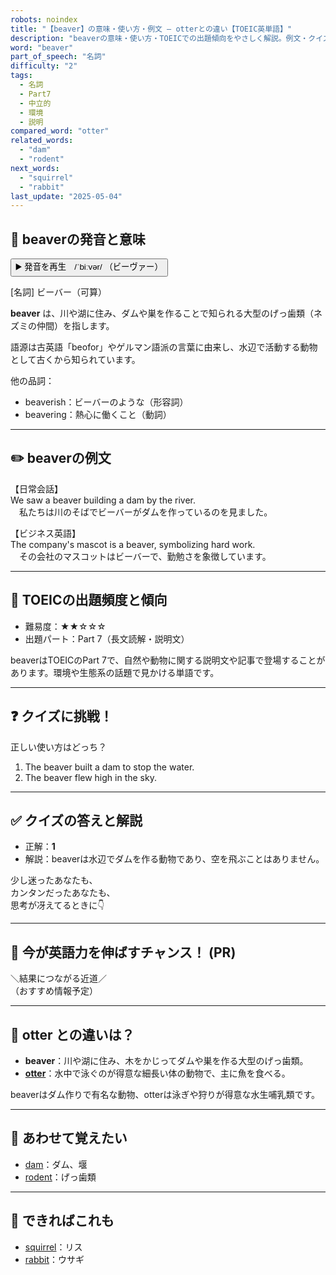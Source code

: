 ```yaml
---
robots: noindex
title: "【beaver】の意味・使い方・例文 ― otterとの違い【TOEIC英単語】"
description: "beaverの意味・使い方・TOEICでの出題傾向をやさしく解説。例文・クイズ付きでotterとの違いもわかりやすく学べます。"
word: "beaver"
part_of_speech: "名詞"
difficulty: "2"
tags:
  - 名詞
  - Part7
  - 中立的
  - 環境
  - 説明
compared_word: "otter"
related_words:
  - "dam"
  - "rodent"
next_words:
  - "squirrel"
  - "rabbit"
last_update: "2025-05-04"
---
```


## 🔰 beaverの発音と意味

<button class="play-audio" onclick="playTTS('beaver')">
  <span class="play-audio-main">
    ▶️ 発音を再生　/ˈbiːvər/
  </span>
  <span class="play-audio-sub">
    （ビーヴァー）
  </span>
</button>

[名詞] ビーバー（可算）

**beaver** は、川や湖に住み、ダムや巣を作ることで知られる大型のげっ歯類（ネズミの仲間）を指します。

語源は古英語「beofor」やゲルマン語派の言葉に由来し、水辺で活動する動物として古くから知られています。

他の品詞：  
- beaverish：ビーバーのような（形容詞）
- beavering：熱心に働くこと（動詞）

---

## ✏️ beaverの例文

【日常会話】  
We saw a beaver building a dam by the river.  
　私たちは川のそばでビーバーがダムを作っているのを見ました。

【ビジネス英語】  
The company's mascot is a beaver, symbolizing hard work.  
　その会社のマスコットはビーバーで、勤勉さを象徴しています。

---

## 🎯 TOEICの出題頻度と傾向

- 難易度：★★☆☆☆
- 出題パート：Part 7（長文読解・説明文）

beaverはTOEICのPart 7で、自然や動物に関する説明文や記事で登場することがあります。環境や生態系の話題で見かける単語です。

---

## ❓ クイズに挑戦！

正しい使い方はどっち？

1. The beaver built a dam to stop the water.  
2. The beaver flew high in the sky.

---

## ✅ クイズの答えと解説

- 正解：**1**
- 解説：beaverは水辺でダムを作る動物であり、空を飛ぶことはありません。

少し迷ったあなたも、  
カンタンだったあなたも、  
思考が冴えてるときに👇️

---

## 🚀 今が英語力を伸ばすチャンス！ (PR)

<div class="info-center">
＼結果につながる近道／<br>  
（おすすめ情報予定）
</div>

---

## 🤔  otter との違いは？

- **beaver**：川や湖に住み、木をかじってダムや巣を作る大型のげっ歯類。
- **[otter](/otter)**：水中で泳ぐのが得意な細長い体の動物で、主に魚を食べる。

beaverはダム作りで有名な動物、otterは泳ぎや狩りが得意な水生哺乳類です。

---

## 🧩 あわせて覚えたい

- [dam](/dam)：ダム、堰
- [rodent](/rodent)：げっ歯類

---

## 📖 できればこれも

- [squirrel](/squirrel)：リス
- [rabbit](/rabbit)：ウサギ

<!-- cvid: aid15_bid32 -->
